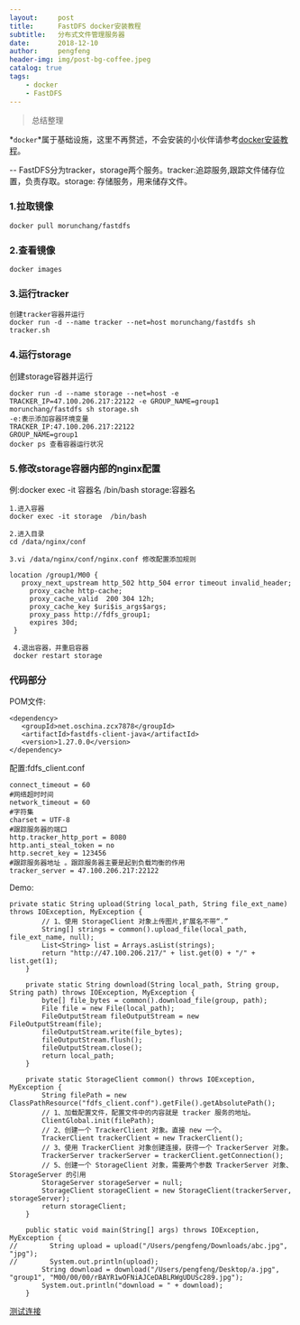 ```yaml
---
layout:     post
title:      FastDFS docker安装教程
subtitle:   分布式文件管理服务器
date:       2018-12-10
author:     pengfeng
header-img: img/post-bg-coffee.jpeg
catalog: true
tags:
    - docker
    - FastDFS
---
```


>总结整理

  *`docker`*属于基础设施，这里不再赘述，不会安装的小伙伴请参考[docker安装教程](http://www.runoob.com/docker/docker-tutorial.html)。
  
  --
  FastDFS分为tracker，storage两个服务。tracker:追踪服务,跟踪文件储存位置，负责存取。storage: 存储服务，用来储存文件。
  
  
  
### 1.拉取镜像
    docker pull morunchang/fastdfs

### 2.查看镜像
    docker images
    
### 3.运行tracker
    创建tracker容器并运行
    docker run -d --name tracker --net=host morunchang/fastdfs sh tracker.sh

### 4.运行storage
创建storage容器并运行
    
    docker run -d --name storage --net=host -e TRACKER_IP=47.100.206.217:22122 -e GROUP_NAME=group1 morunchang/fastdfs sh storage.sh
    -e:表示添加容器环境变量
    TRACKER_IP:47.100.206.217:22122
    GROUP_NAME=group1
    docker ps 查看容器运行状况
    
### 5.修改storage容器内部的nginx配置
例:docker exec -it 容器名 /bin/bash
storage:容器名

    1.进入容器
    docker exec -it storage  /bin/bash
    
    2.进入目录
    cd /data/nginx/conf
    
    3.vi /data/nginx/conf/nginx.conf 修改配置添加规则
    
    location /group1/M00 {
       proxy_next_upstream http_502 http_504 error timeout invalid_header;
         proxy_cache http-cache;
         proxy_cache_valid  200 304 12h;
         proxy_cache_key $uri$is_args$args;
         proxy_pass http://fdfs_group1;
         expires 30d;
     }
     
     4.退出容器，并重启容器
     docker restart storage
     

### 代码部分
    
POM文件:

    <dependency>
       <groupId>net.oschina.zcx7878</groupId>
       <artifactId>fastdfs-client-java</artifactId>
       <version>1.27.0.0</version>
    </dependency>

配置:fdfs_client.conf
    
    connect_timeout = 60
    #网络超时时间
    network_timeout = 60
    #字符集
    charset = UTF-8
    #跟踪服务器的端口
    http.tracker_http_port = 8080
    http.anti_steal_token = no
    http.secret_key = 123456
    #跟踪服务器地址 。跟踪服务器主要是起到负载均衡的作用
    tracker_server = 47.100.206.217:22122
    
Demo:

    private static String upload(String local_path, String file_ext_name) throws IOException, MyException {
            // 1、使用 StorageClient 对象上传图片,扩展名不带“.”
            String[] strings = common().upload_file(local_path, file_ext_name, null);
            List<String> list = Arrays.asList(strings);
            return "http://47.100.206.217/" + list.get(0) + "/" + list.get(1);
        }
    
        private static String download(String local_path, String group, String path) throws IOException, MyException {
            byte[] file_bytes = common().download_file(group, path);
            File file = new File(local_path);
            FileOutputStream fileOutputStream = new FileOutputStream(file);
            fileOutputStream.write(file_bytes);
            fileOutputStream.flush();
            fileOutputStream.close();
            return local_path;
        }
    
        private static StorageClient common() throws IOException, MyException {
            String filePath = new ClassPathResource("fdfs_client.conf").getFile().getAbsolutePath();
            // 1、加载配置文件，配置文件中的内容就是 tracker 服务的地址。
            ClientGlobal.init(filePath);
            // 2、创建一个 TrackerClient 对象。直接 new 一个。
            TrackerClient trackerClient = new TrackerClient();
            // 3、使用 TrackerClient 对象创建连接，获得一个 TrackerServer 对象。
            TrackerServer trackerServer = trackerClient.getConnection();
            // 5、创建一个 StorageClient 对象，需要两个参数 TrackerServer 对象、StorageServer 的引用
            StorageServer storageServer = null;
            StorageClient storageClient = new StorageClient(trackerServer, storageServer);
            return storageClient;
        }
    
        public static void main(String[] args) throws IOException, MyException {
    //        String upload = upload("/Users/pengfeng/Downloads/abc.jpg", "jpg");
    //        System.out.println(upload);
            String download = download("/Users/pengfeng/Desktop/a.jpg", "group1", "M00/00/00/rBAYR1wOFNiAJCeDABLRWgUDUSc289.jpg");
            System.out.println("download = " + download);
        }    

[测试连接](http://47.100.206.217/group1/M00/00/00/rBAYR1wOFNiAJCeDABLRWgUDUSc289.jpg)




















    